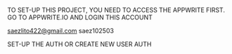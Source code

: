 TO SET-UP THIS PROJECT, YOU NEED TO ACCESS THE APPWRITE FIRST.
GO TO APPWRITE.IO AND LOGIN THIS ACCOUNT

saezlito422@gmail.com
saez102503

SET-UP THE AUTH OR CREATE NEW USER AUTH

